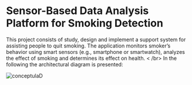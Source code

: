 # Sensor-Based Data Analysis Platform for Smoking Detection

This project consists of study, design and implement a support system for assisting people to quit smoking. The application 
monitors smoker’s behavior using smart sensors (e.g., smartphone or smartwatch), analyzes the effect of smoking and determines its 
effect on health. < /br>
In the following the architectural diagram is presented:

![conceptulaD](https://user-images.githubusercontent.com/57397996/179953643-91608ca5-bebf-460c-a418-4876d8c60f44.png)
